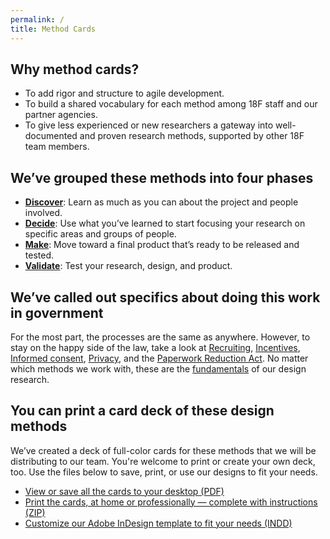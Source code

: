```yaml
---
permalink: /
title: Method Cards
---
```


## Why method cards?

- To add rigor and structure to agile development.
- To build a shared vocabulary for each method among 18F staff and our partner agencies.
- To give less experienced or new researchers a gateway into well-documented and proven research methods, supported by other 18F team members.

## We’ve grouped these methods into four phases

- [**Discover**](./discover/): Learn as much as you can about the project and people involved.
- [**Decide**](./decide/): Use what you’ve learned to start focusing your research on specific areas and groups of people.
- [**Make**](./make/): Move toward a final product that’s ready to be released and tested.
- [**Validate**](./validate/): Test your research, design, and product.

## We’ve called out specifics about doing this work in government

For the most part, the processes are the same as anywhere. However, to stay on the happy side of the law, take a look at [Recruiting](./recruiting/), [Incentives](./incentives/), [Informed consent](./informed-consent/), [Privacy](./privacy/), and the [Paperwork Reduction Act](./paperwork-reduction-act/). No matter which methods we work with, these are the [fundamentals](./fundamentals/) of our design research.

## You can print a card deck of these design methods

We’ve created a deck of full-color cards for these methods that we will be distributing to our team. You're welcome to print or create your own deck, too. Use the files below to save, print, or use our designs to fit your needs.

* <a href="./assets/downloads/18F-Method-Cards-beta-Preview.pdf" onClick="ga('send', 'event', { eventCategory: 'Link', eventAction: 'Click', eventLabel: 'View or save all the cards to your desktop'});">View or save all the cards to your desktop (PDF) </a>
* <a href="./assets/downloads/18F-Method-Cards-beta_Print.zip" onClick="ga('send', 'event', { eventCategory: 'Link', eventAction: 'Click', eventLabel: ‘Print the cards, at home or professionally'});">Print the cards, at home or professionally — complete with instructions (ZIP)</a>
* <a href="./assets/downloads/18F-Method-Cards-beta-Template.zip" onClick="ga('send', 'event', { eventCategory: 'Link', eventAction: 'Click', eventLabel: ‘Customize our Adobe InDesign template to fit your needs'});">Customize our Adobe InDesign template to fit your needs (INDD)</a>
